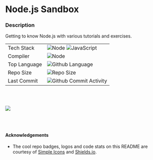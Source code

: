 # Node.js Sandbox

### Description
Getting to know Node.js with various tutorials and exercises.

|              |                                                                                                                                                                                                                                         |
|--------------|-----------------------------------------------------------------------------------------------------------------------------------------------------------------------------------------------------------------------------------------|
| Tech Stack   |![Node](https://img.shields.io/badge/node.js-white.svg?style=for-the-badge&logo=node.js&logoColor=339933) ![JavaScript](https://img.shields.io/badge/javascript-%2320232a.svg?style=for-the-badge&logo=javascript&logoColor=%F7DF1E) | |
| Compiler     | ![Node](https://img.shields.io/badge/NODE.JS%20-17.1.0-green?style=for-the-badge)                                                                                                                                                      |                                                                                                                                                                                                                                                                                                |
| Top Language | ![Github Language](https://img.shields.io/github/languages/top/lylio/nodejs-sandbox?style=for-the-badge)                                                                                                                               |
| Repo Size    | ![Repo Size](https://img.shields.io/github/repo-size/lylio/nodejs-sandbox?style=for-the-badge)                                                                                                                                         |
| Last Commit  | ![Github Commit Activity](https://img.shields.io/github/last-commit/lylio/nodejs-sandbox/main?style=for-the-badge)                                                                                                                     |


<br />
<br />

![](https://github.com/Lylio/image-repo/blob/master/logos/sandbox.png?raw=true)

<br >


<br >

#### Acknowledgements
- The cool repo badges, logos and code stats on this README are courtesy of [Simple Icons](https://simpleicons.org) and [Shields.io](https://shields.io).




